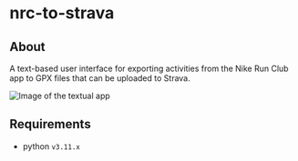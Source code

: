 # nrc-to-strava

## About
A text-based user interface for exporting activities from the Nike Run Club app to GPX files that can be uploaded to Strava.

![Image of the textual app]("/image.png")

## Requirements
- python `v3.11.x`
